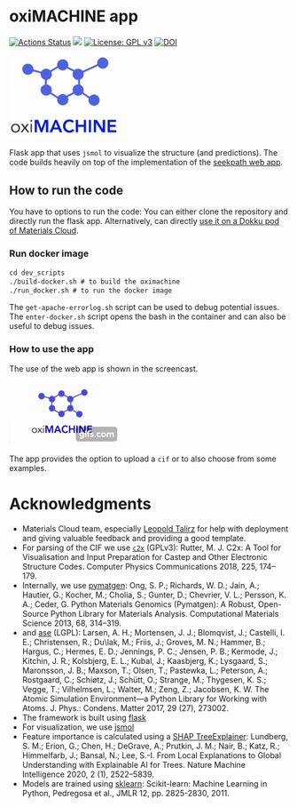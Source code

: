 # oxiMACHINE app

[![Actions Status](https://github.com/kjappelbaum/oximachinetool/workflows/Docker%20Image%20Build%20CI/badge.svg)](https://github.com/kjappelbaum/oximachinetool/actions)
[![](https://img.shields.io/badge/python-3.6-blue.svg)](https://www.python.org/download/releases/3.6.0/)
[![License: GPL v3](https://img.shields.io/badge/License-GPLv3-blue.svg)](https://www.gnu.org/licenses/gpl-3.0)
[![DOI](https://zenodo.org/badge/DOI/10.5281/zenodo.3603606.svg)](https://doi.org/10.5281/zenodo.3603606)

<img src='oximachine_logo.png' width=200px, text-align=center> </img>

Flask app that uses `jsmol` to visualize the structure (and predictions). The code builds heavily on top of the implementation of the [seekpath web app](https://github.com/giovannipizzi/seekpath).

## How to run the code

You have to options to run the code: You can either clone the repository and directly run the flask app. Alternatively, can directly [use it on a Dokku pod of Materials Cloud](https://go.epfl.ch/oximachine).

### Run docker image

```
cd dev_scripts
./build-docker.sh # to build the oximachine
./run_docker.sh # to run the docker image
```

The `get-apache-errorlog.sh` script can be used to debug potential issues. The `enter-docker.sh` script opens the bash in the container and can also be useful to debug issues.

### How to use the app

The use of the web app is shown in the screencast.

![oximachine screencast](_static/oximachine.gif)

The app provides the option to upload a `cif` or to also choose from some examples.

# Acknowledgments

- Materials Cloud team, especially [Leopold Talirz](https://github.com/ltalirz) for help with deployment and giving valuable feedback and providing a good template.
- For parsing of the CIF we use [`c2x`](https://www.c2x.org.uk/) (GPLv3): Rutter, M. J. C2x: A Tool for Visualisation and Input Preparation for Castep and Other Electronic Structure Codes. Computer Physics Communications 2018, 225, 174–179.
- Internally, we use [pymatgen](https://pymatgen.org/): Ong, S. P.; Richards, W. D.; Jain, A.; Hautier, G.; Kocher, M.; Cholia, S.; Gunter, D.; Chevrier, V. L.; Persson, K. A.; Ceder, G. Python Materials Genomics (Pymatgen): A Robust, Open-Source Python Library for Materials Analysis. Computational Materials Science 2013, 68, 314–319.
- and [ase](https://wiki.fysik.dtu.dk/ase/) (LGPL): Larsen, A. H.; Mortensen, J. J.; Blomqvist, J.; Castelli, I. E.; Christensen, R.; Du\lak, M.; Friis, J.; Groves, M. N.; Hammer, B.; Hargus, C.; Hermes, E. D.; Jennings, P. C.; Jensen, P. B.; Kermode, J.; Kitchin, J. R.; Kolsbjerg, E. L.; Kubal, J.; Kaasbjerg, K.; Lysgaard, S.; Maronsson, J. B.; Maxson, T.; Olsen, T.; Pastewka, L.; Peterson, A.; Rostgaard, C.; Schiøtz, J.; Schütt, O.; Strange, M.; Thygesen, K. S.; Vegge, T.; Vilhelmsen, L.; Walter, M.; Zeng, Z.; Jacobsen, K. W. The Atomic Simulation Environment—a Python Library for Working with Atoms. J. Phys.: Condens. Matter 2017, 29 (27), 273002.
- The framework is built using [flask](https://flask.palletsprojects.com/en/1.1.x/)
- For visualization, we use [jsmol](https://jsmol.com/)
- Feature importance is calculated using a [SHAP TreeExplainer](https://github.com/slundberg/shap): Lundberg, S. M.; Erion, G.; Chen, H.; DeGrave, A.; Prutkin, J. M.; Nair, B.; Katz, R.; Himmelfarb, J.; Bansal, N.; Lee, S.-I. From Local Explanations to Global Understanding with Explainable AI for Trees. Nature Machine Intelligence 2020, 2 (1), 2522–5839.
- Models are trained using [sklearn](https://scikit-learn.org/): Scikit-learn: Machine Learning in Python, Pedregosa et al., JMLR 12, pp. 2825-2830, 2011.

